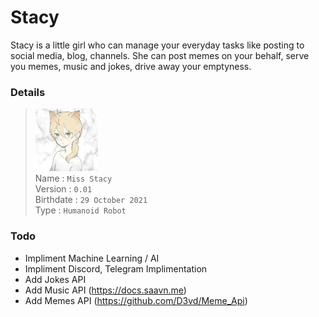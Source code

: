 # Stacy
Stacy is a little girl who can manage your everyday tasks like posting to social media, blog, channels. She can post memes on your behalf, serve you memes, music and jokes, drive away your emptyness.

### Details
> <img src="./body/face/0.jpg" alt="stacy profile pic" width="100"/><br>
> Name : `Miss Stacy` <br>
> Version : `0.01` <br>
> Birthdate : `29 October 2021` <br>
> Type : `Humanoid Robot` <br>

### Todo
- Impliment Machine Learning / AI
- Impliment Discord, Telegram Implimentation
- Add Jokes API
- Add Music API (https://docs.saavn.me)
- Add Memes API (https://github.com/D3vd/Meme_Api)
